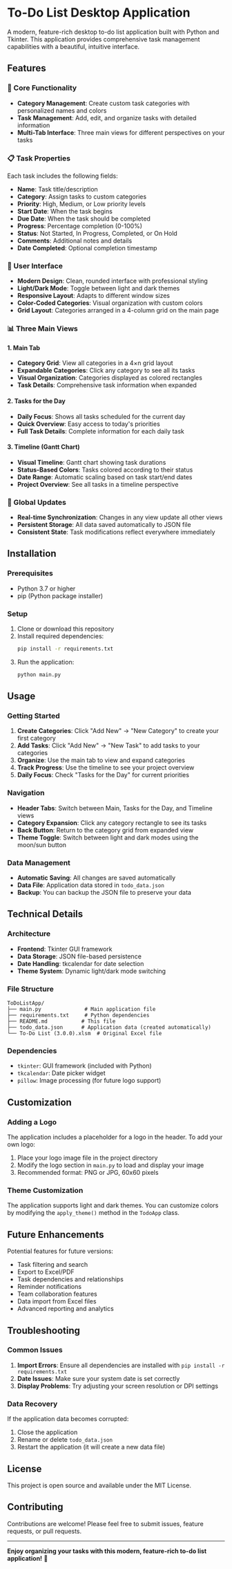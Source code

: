 # To-Do List Desktop Application

A modern, feature-rich desktop to-do list application built with Python and Tkinter. This application provides comprehensive task management capabilities with a beautiful, intuitive interface.

## Features

### 🎯 Core Functionality
- **Category Management**: Create custom task categories with personalized names and colors
- **Task Management**: Add, edit, and organize tasks with detailed information
- **Multi-Tab Interface**: Three main views for different perspectives on your tasks

### 📋 Task Properties
Each task includes the following fields:
- **Name**: Task title/description
- **Category**: Assign tasks to custom categories
- **Priority**: High, Medium, or Low priority levels
- **Start Date**: When the task begins
- **Due Date**: When the task should be completed
- **Progress**: Percentage completion (0-100%)
- **Status**: Not Started, In Progress, Completed, or On Hold
- **Comments**: Additional notes and details
- **Date Completed**: Optional completion timestamp

### 🎨 User Interface
- **Modern Design**: Clean, rounded interface with professional styling
- **Light/Dark Mode**: Toggle between light and dark themes
- **Responsive Layout**: Adapts to different window sizes
- **Color-Coded Categories**: Visual organization with custom colors
- **Grid Layout**: Categories arranged in a 4-column grid on the main page

### 📊 Three Main Views

#### 1. Main Tab
- **Category Grid**: View all categories in a 4×n grid layout
- **Expandable Categories**: Click any category to see all its tasks
- **Visual Organization**: Categories displayed as colored rectangles
- **Task Details**: Comprehensive task information when expanded

#### 2. Tasks for the Day
- **Daily Focus**: Shows all tasks scheduled for the current day
- **Quick Overview**: Easy access to today's priorities
- **Full Task Details**: Complete information for each daily task

#### 3. Timeline (Gantt Chart)
- **Visual Timeline**: Gantt chart showing task durations
- **Status-Based Colors**: Tasks colored according to their status
- **Date Range**: Automatic scaling based on task start/end dates
- **Project Overview**: See all tasks in a timeline perspective

### 🔄 Global Updates
- **Real-time Synchronization**: Changes in any view update all other views
- **Persistent Storage**: All data saved automatically to JSON file
- **Consistent State**: Task modifications reflect everywhere immediately

## Installation

### Prerequisites
- Python 3.7 or higher
- pip (Python package installer)

### Setup
1. Clone or download this repository
2. Install required dependencies:
   ```bash
   pip install -r requirements.txt
   ```
3. Run the application:
   ```bash
   python main.py
   ```

## Usage

### Getting Started
1. **Create Categories**: Click "Add New" → "New Category" to create your first category
2. **Add Tasks**: Click "Add New" → "New Task" to add tasks to your categories
3. **Organize**: Use the main tab to view and expand categories
4. **Track Progress**: Use the timeline to see your project overview
5. **Daily Focus**: Check "Tasks for the Day" for current priorities

### Navigation
- **Header Tabs**: Switch between Main, Tasks for the Day, and Timeline views
- **Category Expansion**: Click any category rectangle to see its tasks
- **Back Button**: Return to the category grid from expanded view
- **Theme Toggle**: Switch between light and dark modes using the moon/sun button

### Data Management
- **Automatic Saving**: All changes are saved automatically
- **Data File**: Application data stored in `todo_data.json`
- **Backup**: You can backup the JSON file to preserve your data

## Technical Details

### Architecture
- **Frontend**: Tkinter GUI framework
- **Data Storage**: JSON file-based persistence
- **Date Handling**: tkcalendar for date selection
- **Theme System**: Dynamic light/dark mode switching

### File Structure
```
ToDoListApp/
├── main.py              # Main application file
├── requirements.txt     # Python dependencies
├── README.md           # This file
├── todo_data.json      # Application data (created automatically)
└── To-Do List (3.0.0).xlsm  # Original Excel file
```

### Dependencies
- `tkinter`: GUI framework (included with Python)
- `tkcalendar`: Date picker widget
- `pillow`: Image processing (for future logo support)

## Customization

### Adding a Logo
The application includes a placeholder for a logo in the header. To add your own logo:
1. Place your logo image file in the project directory
2. Modify the logo section in `main.py` to load and display your image
3. Recommended format: PNG or JPG, 60x60 pixels

### Theme Customization
The application supports light and dark themes. You can customize colors by modifying the `apply_theme()` method in the `TodoApp` class.

## Future Enhancements

Potential features for future versions:
- Task filtering and search
- Export to Excel/PDF
- Task dependencies and relationships
- Reminder notifications
- Team collaboration features
- Data import from Excel files
- Advanced reporting and analytics

## Troubleshooting

### Common Issues
1. **Import Errors**: Ensure all dependencies are installed with `pip install -r requirements.txt`
2. **Date Issues**: Make sure your system date is set correctly
3. **Display Problems**: Try adjusting your screen resolution or DPI settings

### Data Recovery
If the application data becomes corrupted:
1. Close the application
2. Rename or delete `todo_data.json`
3. Restart the application (it will create a new data file)

## License

This project is open source and available under the MIT License.

## Contributing

Contributions are welcome! Please feel free to submit issues, feature requests, or pull requests.

---

**Enjoy organizing your tasks with this modern, feature-rich to-do list application!** 🚀
